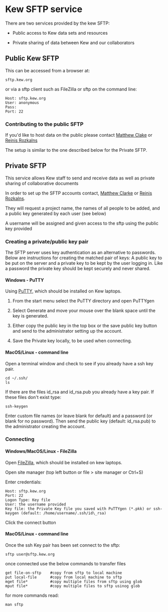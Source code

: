 # Kew SFTP service 

There are two services provided by the kew SFTP:

- Public access to Kew data sets and resources

- Private sharing of data between Kew and our collaborators

## Public Kew SFTP

This can be accessed from a browser at:

	sftp.kew.org

or via a sftp client such as FileZilla or sftp on the command line:

	Host: sftp.kew.org
	User: anonymous
	Pass: 
    Port: 22

### Contributing to the public SFTP

If you'd like to host data on the public please contact [Matthew Clake](mailto:m.clarke@kew.org) or  [Reinis Rozkalns](r.rozkalns@kew.org)

The setup is similar to the one described below for the Private SFTP.

## Private SFTP

This service allows Kew staff to send and receive data as well as private sharing of collaborative documents

In order to set up the SFTP accounts contact, [Matthew Clarke](m.clarke@kew.org) or  [Reinis Rozkalns](mailto:r.rozkalns@kew.org).

They will request a project name, the names of all people to be added, and a public key generated by each user (see below)

A username will be assigned and given access to the sftp using the public key provided


### Creating a private/public key pair

The SFTP server uses key authentication as an alternative to passwords. Below are instructions for creating the matched pair of keys: A public key to be put on the server and a private key to be kept by the user logging in. Like a password the private key should be kept securely and never shared.

#### Windows - PuTTY
Using [PuTTY](https://www.chiark.greenend.org.uk/~sgtatham/putty/latest.html), which should be installed on Kew laptops.

1. From the start menu select the PuTTY directory and open PuTTYgen

2. Select Generate and move your mouse over the blank space until the key is generated. 

3. Either copy the public key in the top box or the save public key button and send to the administrator setting up the account.

4. Save the Private key locally, to be used when connecting.

#### MacOS/Linux - command line

Open a terminal window and check to see if you already have a ssh key pair.

	cd ~/.ssh/
	ls

If there are the files id\_rsa and id\_rsa.pub you already have a key pair. If these files don't exist type:

	ssh-keygen

Enter custom file names (or leave blank for default) and a password (or blank for no password). Then send the public key (default: id\_rsa.pub) to the administrator creating the account.


### Connecting

#### Windows/MacOS/Linux - FileZilla
Open [FileZilla](https://filezilla-project.org/download.php?platform=win64), which should be installed on kew laptops.

Open site manager (top left button or file > site manager or Ctrl+S)

Enter credentials:

	Host: sftp.kew.org
	Port: 22
	Logon Type: Key file
	User: the username provided
	Key file: the Private Key file you saved with PuTTYgen (*.pkk) or ssh-keygen (default: /home/username/.ssh/id\_rsa)


Click the connect button

#### MacOS/Linux - command line
Once the ssh Key pair has been set connect to the sftp:

	sftp user@sftp.kew.org

once connected use the below commands to transfer files

	get file-on-sftp	#copy from sftp to local machine
	put local-file 		#copy from local machine to sftp
	mget file*  		#copy multiple files from sftp using glob
	mput file*			#copy multiple files to sftp usinog glob

for more commands read:
	
	man sftp
	

